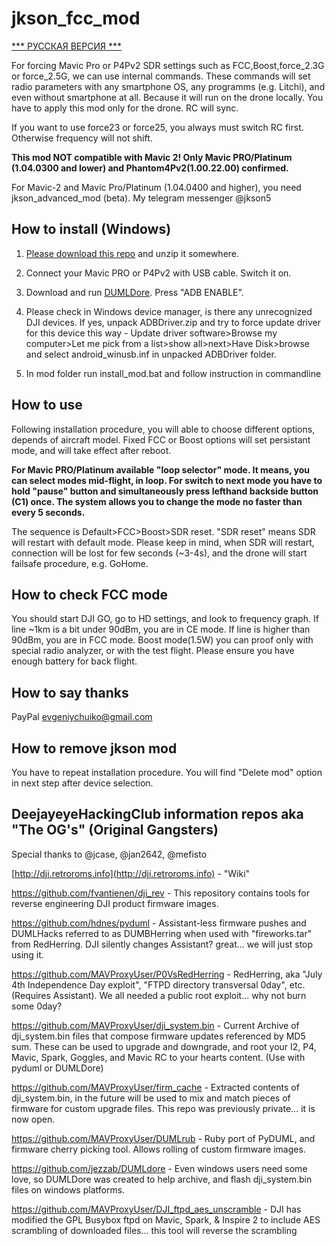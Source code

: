 # jkson_fcc_mod

[*** РУССКАЯ ВЕРСИЯ ***](https://github.com/jkson5/jkson_fcc_mod/blob/master/README_Russian.md)

For forcing Mavic Pro or P4Pv2 SDR settings such as FCC,Boost,force_2.3G or force_2.5G, we can use internal commands.
These commands will set radio parameters with any smartphone OS, any programms (e.g. Litchi), and even without smartphone at all. Because it will run on the drone locally. You have to apply this mod only for the drone. RC will sync.

If you want to use force23 or force25, you always must switch RC first. Otherwise frequency will not shift.

**This mod NOT compatible with Mavic 2! Only Mavic PRO/Platinum (1.04.0300 and lower) and Phantom4Pv2(1.00.22.00) confirmed.**

For Mavic-2 and Mavic Pro/Platinum (1.04.0400 and higher), you need jkson_advanced_mod (beta). My telegram messenger @jkson5

## How to install (Windows)

1) [Please download this repo](https://github.com/jkson5/jkson_fcc_mod/archive/master.zip) and unzip it somewhere.

2) Connect your Mavic PRO or P4Pv2 with USB cable. Switch it on.

3) Download and run [DUMLDore](https://github.com/jezzab/DUMLdore/releases/download/v3.15/DUMLdoreV3.zip). Press "ADB ENABLE".

4) Please check in Windows device manager, is there any unrecognized DJI devices. If yes, unpack ADBDriver.zip and try to force update driver for this device this way - Update driver software>Browse my computer>Let me pick from a list>show all>next>Have Disk>browse and select android_winusb.inf in unpacked ADBDriver folder. 

5) In mod folder run install_mod.bat and follow instruction in commandline

## How to use

Following installation procedure, you will able to choose different options, depends of aircraft model. Fixed FCC or Boost options will set persistant mode, and will take effect after reboot.

**For Mavic PRO/Platinum available "loop selector" mode. It means, you can select modes mid-flight, in loop. For switch to next mode you have to hold "pause" button and simultaneously press lefthand backside button (C1) once. The system allows you to change the mode no faster than every 5 seconds.**

The sequence is Default>FCC>Boost>SDR reset. "SDR reset" means SDR will restart with default mode. Please keep in mind, when SDR will restart, connection will be lost for few seconds (~3-4s), and the drone will start failsafe procedure, e.g. GoHome.

## How to check FCC mode

You should start DJI GO, go to HD settings, and look to frequency graph. If line ~1km is a bit under 90dBm, you are in CE mode. If line is higher than 90dBm, you are in FCC mode. Boost mode(1.5W) you can proof only with special radio analyzer, or with the test flight. Please ensure you have enough battery for back flight.

## How to say thanks

PayPal evgeniychuiko@gmail.com

## How to remove jkson mod

You have to repeat installation procedure. You will find "Delete mod" option in next step after device selection.

## DeejayeyeHackingClub information repos aka "The OG's" (Original Gangsters)

Special thanks to @jcase, @jan2642, @mefisto

[http://dji.retroroms.info](http://dji.retroroms.info) - "Wiki"

https://github.com/fvantienen/dji_rev - This repository contains tools for reverse engineering DJI product firmware images.

https://github.com/hdnes/pyduml - Assistant-less firmware pushes and DUMLHacks referred to as DUMBHerring when used with "fireworks.tar" from RedHerring. DJI silently changes Assistant? great... we will just stop using it.

https://github.com/MAVProxyUser/P0VsRedHerring - RedHerring, aka "July 4th Independence Day exploit", "FTPD directory transversal 0day", etc. (Requires Assistant). We all needed a public root exploit... why not burn some 0day?

https://github.com/MAVProxyUser/dji_system.bin - Current Archive of dji_system.bin files that compose firmware updates referenced by MD5 sum. These can be used to upgrade and downgrade, and root your I2, P4, Mavic, Spark, Goggles, and Mavic RC to your hearts content. (Use with pyduml or DUMLDore)

https://github.com/MAVProxyUser/firm_cache - Extracted contents of dji_system.bin, in the future will be used to mix and match pieces of firmware for custom upgrade files. This repo was previously private... it is now open.

https://github.com/MAVProxyUser/DUMLrub - Ruby port of PyDUML, and firmware cherry picking tool. Allows rolling of custom firmware images.

https://github.com/jezzab/DUMLdore - Even windows users need some love, so DUMLDore was created to help archive, and flash dji_system.bin files on windows platforms.

https://github.com/MAVProxyUser/DJI_ftpd_aes_unscramble - DJI has modified the GPL Busybox ftpd on Mavic, Spark, & Inspire 2 to include AES scrambling of downloaded files... this tool will reverse the scrambling
